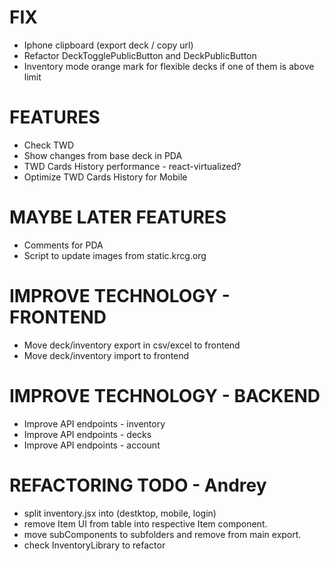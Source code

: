 # FIX
- Iphone clipboard (export deck / copy url)
- Refactor DeckTogglePublicButton and DeckPublicButton
- Inventory mode orange mark for flexible decks if one of them is above limit

# FEATURES
- Check TWD
- Show changes from base deck in PDA
- TWD Cards History performance - react-virtualized?
- Optimize TWD Cards History for Mobile

# MAYBE LATER FEATURES
- Comments for PDA
- Script to update images from static.krcg.org

# IMPROVE TECHNOLOGY - FRONTEND
- Move deck/inventory export in csv/excel to frontend
- Move deck/inventory import to frontend

# IMPROVE TECHNOLOGY - BACKEND
- Improve API endpoints - inventory
- Improve API endpoints - decks
- Improve API endpoints - account

# REFACTORING TODO - Andrey
- split inventory.jsx into (destktop, mobile, login)
- remove Item UI from table into respective Item component.
- move subComponents to subfolders and remove from main export.
- check InventoryLibrary to refactor
